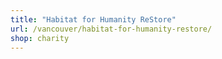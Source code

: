 ```yaml
---
title: "Habitat for Humanity ReStore"
url: /vancouver/habitat-for-humanity-restore/
shop: charity
---
```

